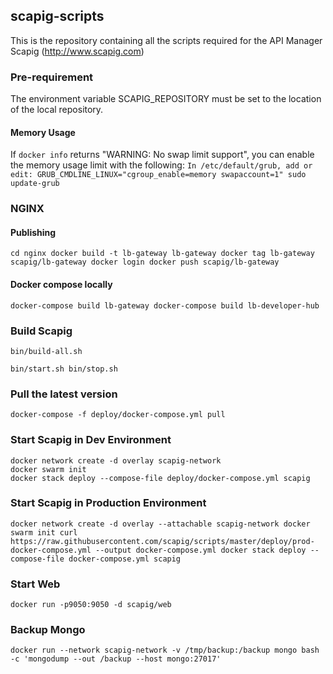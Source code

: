 ## scapig-scripts

This is the repository containing all the scripts required for the API Manager Scapig (http://www.scapig.com)

### Pre-requirement

The environment variable SCAPIG_REPOSITORY must be set to the location of the local repository.

#### Memory Usage
If `docker info` returns "WARNING: No swap limit support", you can enable the memory usage limit with the following:
``
In /etc/default/grub, add or edit:
GRUB_CMDLINE_LINUX="cgroup_enable=memory swapaccount=1"
sudo update-grub
``

### NGINX
#### Publishing
``
cd nginx
docker build -t lb-gateway lb-gateway
docker tag lb-gateway scapig/lb-gateway
docker login
docker push scapig/lb-gateway
``

#### Docker compose locally
``
docker-compose build lb-gateway
docker-compose build lb-developer-hub
``

### Build Scapig
``
bin/build-all.sh
``


``
bin/start.sh
bin/stop.sh
``

### Pull the latest version
```
docker-compose -f deploy/docker-compose.yml pull
```

### Start Scapig in Dev Environment

```
docker network create -d overlay scapig-network
docker swarm init
docker stack deploy --compose-file deploy/docker-compose.yml scapig
```

### Start Scapig in Production Environment
``
docker network create -d overlay --attachable scapig-network
docker swarm init
curl https://raw.githubusercontent.com/scapig/scripts/master/deploy/prod-docker-compose.yml --output docker-compose.yml
docker stack deploy --compose-file docker-compose.yml scapig
``

### Start Web
``
docker run -p9050:9050 -d scapig/web
``

### Backup Mongo
``
docker run --network scapig-network -v /tmp/backup:/backup mongo bash -c 'mongodump --out /backup --host mongo:27017'
``
